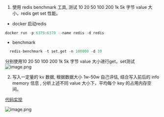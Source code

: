 1. 使用 redis benchmark 工具, 测试 10 20 50 100 200 1k 5k 字节 value 大小，redis get set 性能。

- docker 启动redis

```go
docker run -p 6379:6379 --name redis -d redis
```

- benchmark

```go
  redis-benchmark -t set,get -n 100000 -d 10
```
分别使用10 20 50 100 200 1k 5k 字节 value 大小进行get，set测试
![image.png](https://cdn.nlark.com/yuque/0/2021/png/757992/1639289434612-bc781429-cf21-4370-b46b-6af49179b02c.png#clientId=u9bed3ecf-cc72-4&crop=0&crop=0&crop=1&crop=1&from=paste&height=390&id=u02e13d21&margin=%5Bobject%20Object%5D&name=image.png&originHeight=780&originWidth=1102&originalType=binary&ratio=1&rotation=0&showTitle=false&size=519173&status=done&style=none&taskId=uc47bc284-2352-42ea-aad9-1cf4f5acf4f&title=&width=551)


2. 写入一定量的 kv 数据, 根据数据大小 1w-50w 自己评估, 结合写入前后的 info memory 信息 , 分析上述不同 value 大小下，平均每个 key 的占用内存空间。

[代码实现](./main.go)

![image.png](https://cdn.nlark.com/yuque/0/2021/png/757992/1639295593559-7170ace6-1d4e-4c4e-b15b-dc1e83c553d6.png#clientId=u39a2db41-69c9-4&crop=0&crop=0&crop=1&crop=1&from=paste&height=488&id=Z0Fhs&margin=%5Bobject%20Object%5D&name=image.png&originHeight=976&originWidth=1362&originalType=binary&ratio=1&rotation=0&showTitle=false&size=141848&status=done&style=none&taskId=u0ab4b641-0342-4957-8881-93b5b0ed901&title=&width=681)
